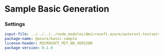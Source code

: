 # Sample Basic Generation

### Settings

``` yaml
input-file: ../../../../node_modules/@microsoft.azure/autorest.testserver/swagger/head.json
package-name: @azure/basic-sample
license-header: MICROSOFT_MIT_NO_VERSION
package-version: 0.1.0
```